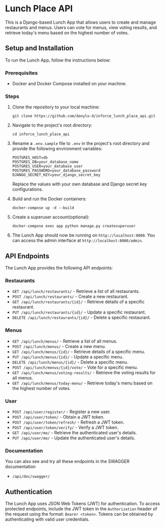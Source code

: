 # Lunch Place API

This is a Django-based Lunch App that allows users to create and manage restaurants and menus. Users can vote for menus, view voting results, and retrieve today's menu based on the highest number of votes.

## Setup and Installation

To run the Lunch App, follow the instructions below:

### Prerequisites

- Docker and Docker Compose installed on your machine.

### Steps

1. Clone the repository to your local machine:

   ```
   git clone https://github.com/danylo-d/inforce_lunch_place_api.git
   ```

2. Navigate to the project's root directory:

   ```
   cd inforce_lunch_place_api
   ```

3. Rename a `.env.sample` file to `.env` in the project's root directory and provide the following environment variables:

   ```
   POSTGRES_HOST=db
   POSTGRES_DB=your_database_name
   POSTGRES_USER=your_database_user
   POSTGRES_PASSWORD=your_database_password
   DJANGO_SECRET_KEY=your_django_secret_key
   ```

   Replace the values with your own database and Django secret key configurations.


4. Build and run the Docker containers:

   ```
   docker-compose up -d --build
   ```
5. Create a superuser account(optional):

    ```
    docker-compose exec app python manage.py createsuperuser
    ```

6. The Lunch App should now be running on `http://localhost:8000`. You can access the admin interface at `http://localhost:8000/admin`.

## API Endpoints

The Lunch App provides the following API endpoints:

### Restaurants

- `GET /api/lunch/restaurants/` - Retrieve a list of all restaurants.
- `POST /api/lunch/restaurants/` - Create a new restaurant.
- `GET /api/lunch/restaurants/{id}/` - Retrieve details of a specific restaurant.
- `PUT /api/lunch/restaurants/{id}/` - Update a specific restaurant.
- `DELETE /api/lunch/restaurants/{id}/` - Delete a specific restaurant.

### Menus

- `GET /api/lunch/menus/` - Retrieve a list of all menus.
- `POST /api/lunch/menus/` - Create a new menu.
- `GET /api/lunch/menus/{id}/` - Retrieve details of a specific menu.
- `PUT /api/lunch/menus/{id}/` - Update a specific menu.
- `DELETE /api/lunch/menus/{id}/` - Delete a specific menu.
- `POST /api/lunch/menus/{id}/vote/` - Vote for a specific menu.
- `GET /api/lunch/menus/voting-results/` - Retrieve the voting results for all menus.
- `GET /api/lunch/menus/today-menu/` - Retrieve today's menu based on the highest number of votes.

### User

- `POST /api/user/register/` - Register a new user.
- `POST /api/user/token/` - Obtain a JWT token.
- `POST /api/user/token/refresh/` - Refresh a JWT token.
- `POST /api/user/token/verify/` - Verify a JWT token.
- `GET /api/user/me/` - Retrieve the authenticated user's details.
- `PUT /api/user/me/` - Update the authenticated user's details.

### Documentation
You can also see and try all these endpoints in the SWAGGER documentation
- `/api/doc/swagger/`
## Authentication

The Lunch App uses JSON Web Tokens (JWT) for authentication. To access protected endpoints, include the JWT token in the `Authorization` header of the request using the format: `Bearer <token>`. Tokens can be obtained by authenticating with valid user credentials.
